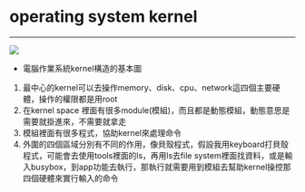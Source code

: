 # operating system kernel

---

![](https://i.imgur.com/tHtBJQs.jpg)

* 電腦作業系統kernel構造的基本圖
1. 最中心的kernel可以去操作memory、disk、cpu、network這四個主要硬體，操作的權限都是用root
2. 在kernel space 裡面有很多module(模組)，而且都是動態模組，動態意思是需要就掛進來，不需要就拿走
3. 模組裡面有很多程式，協助kernel來處理命令
4. 外圍的四個區域分別有不同的作用，像貝殼程式，假設我用keyboard打貝殼程式，可能會去使用tools裡面的ls，再用ls去file system裡面找資料，或是輸入busybox，到app功能去執行，那執行就需要用到模組去幫助kernel操控那四個硬體來實行輸入的命令
